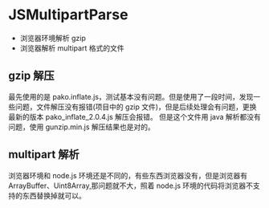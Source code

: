 # JSMultipartParse

* 浏览器环境解析 gzip
* 浏览器解析 multipart 格式的文件


## gzip 解压 
最先使用的是 pako.inflate.js，测试基本没有问题。但是使用了一段时间，发现一些问题，文件解压没有报错(项目中的 gzip 文件)，但是后续处理会有问题，更换最新的版本 pako_inflate_2.0.4.js 解压会报错。
但是这个文件用 java 解析都没有问题，使用 gunzip.min.js 解压结果也是对的。

## multipart 解析

浏览器环境和 node.js 环境还是不同的，有些东西浏览器没有，但是浏览器有ArrayBuffer、Uint8Array,那问题就不大，照着 node.js 环境的代码将浏览器不支持的东西替换掉就可以。
